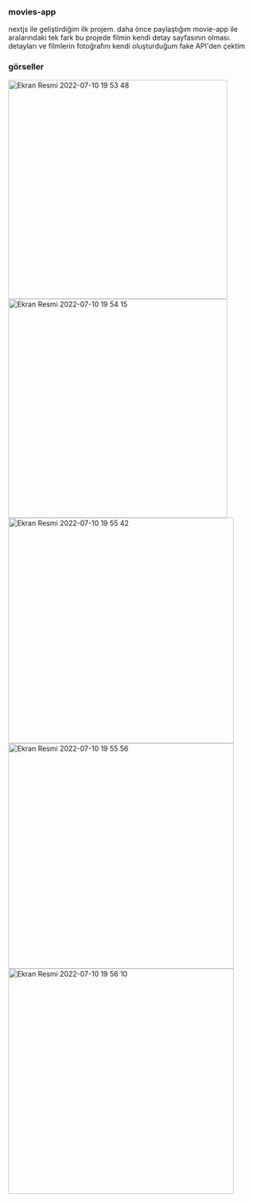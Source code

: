 ### movies-app
nextjs ile geliştirdiğim ilk projem. daha önce paylaştığım movie-app ile aralarındaki tek fark bu projede filmin kendi detay sayfasının olması. detayları ve filmlerin fotoğrafını kendi oluşturduğum fake API'den çektim

### görseller

<img width="440" alt="Ekran Resmi 2022-07-10 19 53 48" src="https://user-images.githubusercontent.com/96014554/178154406-3c447bb0-f8af-44be-99b8-e6f020c433ca.png">

<img width="440" alt="Ekran Resmi 2022-07-10 19 54 15" src="https://user-images.githubusercontent.com/96014554/178154412-8c587414-b48c-493b-8d0a-dd5147db9a2a.png">

<img width="453" alt="Ekran Resmi 2022-07-10 19 55 42" src="https://user-images.githubusercontent.com/96014554/178154421-58774ebc-6e34-4391-99b1-fc61f0117df5.png">

<img width="453" alt="Ekran Resmi 2022-07-10 19 55 56" src="https://user-images.githubusercontent.com/96014554/178154424-3edf4130-235b-46d3-98c1-d3e7c01b6b72.png">

<img width="453" alt="Ekran Resmi 2022-07-10 19 56 10" src="https://user-images.githubusercontent.com/96014554/178154428-0fb4c2e0-ddd9-45f5-b747-2160c9bc177b.png">
